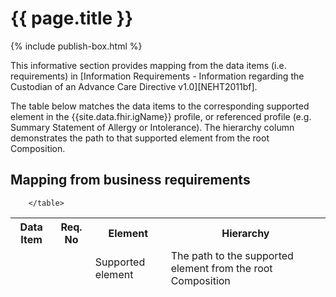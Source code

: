 # {{ page.title }}
{% include publish-box.html %}

This informative section provides mapping from the data items (i.e. requirements) in [Information Requirements - Information regarding the Custodian of an Advance Care Directive v1.0][NEHT2011bf].

The table below matches the data items to the corresponding supported element in the {{site.data.fhir.igName}} profile, or referenced profile (e.g. Summary Statement of Allergy or Intolerance). The hierarchy column demonstrates the path to that supported element from the root Composition. 

## Mapping from business requirements

 <table class="list" width="100%">
            <thead>
                <tr>
                    <th>Data Item</th>
                    <th>Req. No</th>
                    <th>Element</th>
                    <th>Hierarchy</th>
                </tr>
            </thead>
            <tfoot>
                <tr>
                    <td></td>
                    <td></td>
                    <td>Supported element</td>
                    <td>The path to the supported element from the root Composition</td>
                </tr>
            </tfoot>

        </table>
            
             
          


